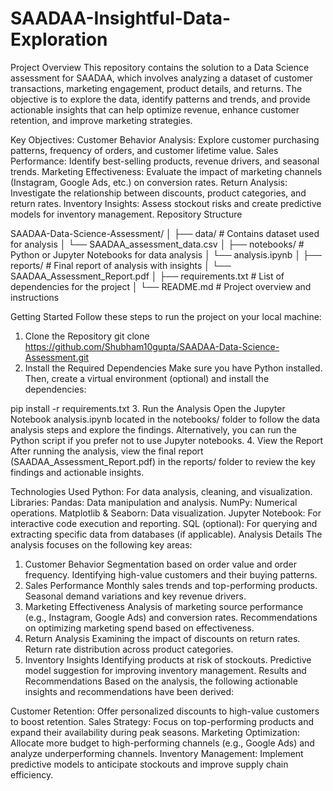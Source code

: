 # SAADAA-Insightful-Data-Exploration
Project Overview
This repository contains the solution to a Data Science assessment for SAADAA, which involves analyzing a dataset of customer transactions, marketing engagement, product details, and returns. The objective is to explore the data, identify patterns and trends, and provide actionable insights that can help optimize revenue, enhance customer retention, and improve marketing strategies.

Key Objectives:
Customer Behavior Analysis: Explore customer purchasing patterns, frequency of orders, and customer lifetime value.
Sales Performance: Identify best-selling products, revenue drivers, and seasonal trends.
Marketing Effectiveness: Evaluate the impact of marketing channels (Instagram, Google Ads, etc.) on conversion rates.
Return Analysis: Investigate the relationship between discounts, product categories, and return rates.
Inventory Insights: Assess stockout risks and create predictive models for inventory management.
Repository Structure

SAADAA-Data-Science-Assessment/
│
├── data/                # Contains dataset used for analysis
│   └── SAADAA_assessment_data.csv
│
├── notebooks/           # Python or Jupyter Notebooks for data analysis
│   └── analysis.ipynb
│
├── reports/             # Final report of analysis with insights
│   └── SAADAA_Assessment_Report.pdf
│
├── requirements.txt     # List of dependencies for the project
│
└── README.md            # Project overview and instructions

Getting Started
Follow these steps to run the project on your local machine:

1. Clone the Repository
git clone https://github.com/Shubham10gupta/SAADAA-Data-Science-Assessment.git
2. Install the Required Dependencies
Make sure you have Python installed. Then, create a virtual environment (optional) and install the dependencies:

pip install -r requirements.txt
3. Run the Analysis
Open the Jupyter Notebook analysis.ipynb located in the notebooks/ folder to follow the data analysis steps and explore the findings.
Alternatively, you can run the Python script if you prefer not to use Jupyter notebooks.
4. View the Report
After running the analysis, view the final report (SAADAA_Assessment_Report.pdf) in the reports/ folder to review the key findings and actionable insights.

Technologies Used
Python: For data analysis, cleaning, and visualization.
Libraries:
Pandas: Data manipulation and analysis.
NumPy: Numerical operations.
Matplotlib & Seaborn: Data visualization.
Jupyter Notebook: For interactive code execution and reporting.
SQL (optional): For querying and extracting specific data from databases (if applicable).
Analysis Details
The analysis focuses on the following key areas:

1. Customer Behavior
Segmentation based on order value and order frequency.
Identifying high-value customers and their buying patterns.
2. Sales Performance
Monthly sales trends and top-performing products.
Seasonal demand variations and key revenue drivers.
3. Marketing Effectiveness
Analysis of marketing source performance (e.g., Instagram, Google Ads) and conversion rates.
Recommendations on optimizing marketing spend based on effectiveness.
4. Return Analysis
Examining the impact of discounts on return rates.
Return rate distribution across product categories.
5. Inventory Insights
Identifying products at risk of stockouts.
Predictive model suggestion for improving inventory management.
Results and Recommendations
Based on the analysis, the following actionable insights and recommendations have been derived:

Customer Retention: Offer personalized discounts to high-value customers to boost retention.
Sales Strategy: Focus on top-performing products and expand their availability during peak seasons.
Marketing Optimization: Allocate more budget to high-performing channels (e.g., Google Ads) and analyze underperforming channels.
Inventory Management: Implement predictive models to anticipate stockouts and improve supply chain efficiency.
